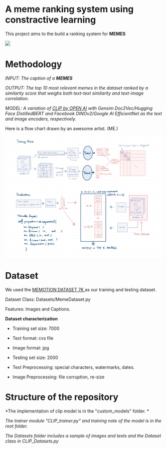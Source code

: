 # A meme ranking system using constractive learning

This project aims to the build a ranking system for <b> MEMES </b>

<img src="https://static.wixstatic.com/media/bb1bd6_5798c09022ba43249a38bfea9be1db34~mv2.png/v1/fill/w_980,h_560,al_c,q_90,usm_0.66_1.00_0.01,enc_auto/bb1bd6_5798c09022ba43249a38bfea9be1db34~mv2.png" width="400">


# Methodology
*INPUT: The caption of a <b> MEMES </b>*

*OUTPUT: The top 10 most relevant memes in the dataset ranked by a similarity score that weighs both text-text similarity and text-image correlation.*

*MODEL: A variation of <a href="https://openai.com/index/clip/">CLIP by OPEN AI</a> with Gensim Doc2Vec/Hugging Face DistilledBERT and Facebook DINOv2/Google AI EfficientNet as the text and image encoders, respectively.*


Here is a flow chart drawn by an awesome artist. (ME.)


<img src = 'readme-images/flowchart.jpg'>

<br>


# Dataset

We used the <a href ='https://www.kaggle.com/datasets/williamscott701/memotion-dataset-7k'> MEMOTION DATASET 7K </a> as our training and testing dataset. 

Dataset Class: Datasets/MemeDataset.py

Features: Images and Captions.


<b>Dataset characterization </b>

- Training set size: 7000

- Text format: cvs file

- Image format: jpg

- Testing set size: 2000

- Text Preprocessing: special characters, watermarks, dates.

- Image Preprocessing: file corruption, re-size 



# Structure of the repository

*The implementation of clip model is in the "custom_models" folder. *

*The trainer module "CLIP_trainer.py" and training note of the model is in the root folder.*

*The Datasets folder includes a sample of images and texts and the Dataset class in CLIP_Datasets.py*
